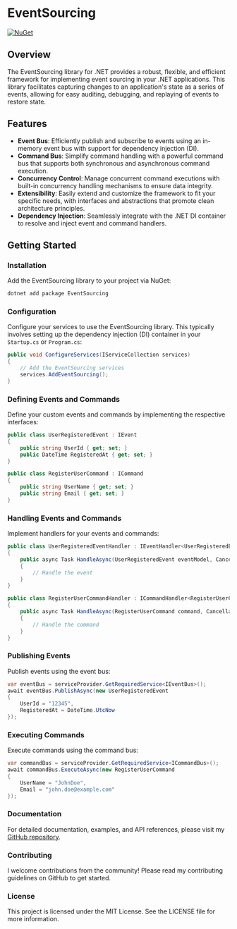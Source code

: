 # EventSourcing

[![NuGet](https://img.shields.io/nuget/v/EventSourcing.svg)](https://www.nuget.org/packages/EventSourcing/)

## Overview
The EventSourcing library for .NET provides a robust, flexible, and efficient framework for implementing event sourcing in your .NET applications. This library facilitates capturing changes to an application's state as a series of events, allowing for easy auditing, debugging, and replaying of events to restore state.

## Features
- **Event Bus**: Efficiently publish and subscribe to events using an in-memory event bus with support for dependency injection (DI).
- **Command Bus**: Simplify command handling with a powerful command bus that supports both synchronous and asynchronous command execution.
- **Concurrency Control**: Manage concurrent command executions with built-in concurrency handling mechanisms to ensure data integrity.
- **Extensibility**: Easily extend and customize the framework to fit your specific needs, with interfaces and abstractions that promote clean architecture principles.
- **Dependency Injection**: Seamlessly integrate with the .NET DI container to resolve and inject event and command handlers.

## Getting Started

### Installation
Add the EventSourcing library to your project via NuGet:
```bash
dotnet add package EventSourcing
```

### Configuration
Configure your services to use the EventSourcing library. This typically involves setting up the dependency injection (DI) container in your `Startup.cs` or `Program.cs`:
```csharp
public void ConfigureServices(IServiceCollection services)
{
    // Add the EventSourcing services
    services.AddEventSourcing();
}
```

### Defining Events and Commands
Define your custom events and commands by implementing the respective interfaces:
```csharp
public class UserRegisteredEvent : IEvent 
{
    public string UserId { get; set; }
    public DateTime RegisteredAt { get; set; }
}

public class RegisterUserCommand : ICommand 
{
    public string UserName { get; set; }
    public string Email { get; set; }
}
```

### Handling Events and Commands
Implement handlers for your events and commands:
```csharp
public class UserRegisteredEventHandler : IEventHandler<UserRegisteredEvent>
{
    public async Task HandleAsync(UserRegisteredEvent eventModel, CancellationToken ct = default)
    {
        // Handle the event
    }
}

public class RegisterUserCommandHandler : ICommandHandler<RegisterUserCommand>
{
    public async Task HandleAsync(RegisterUserCommand command, CancellationToken ct = default)
    {
        // Handle the command
    }
}
```

### Publishing Events
Publish events using the event bus:
```csharp
var eventBus = serviceProvider.GetRequiredService<IEventBus>();
await eventBus.PublishAsync(new UserRegisteredEvent 
{
    UserId = "12345",
    RegisteredAt = DateTime.UtcNow
});
```

### Executing Commands
Execute commands using the command bus:
```csharp
var commandBus = serviceProvider.GetRequiredService<ICommandBus>();
await commandBus.ExecuteAsync(new RegisterUserCommand 
{
    UserName = "JohnDoe",
    Email = "john.doe@example.com"
});
```

### Documentation
For detailed documentation, examples, and API references, please visit my [GitHub repository](https://github.com/covali-pavel-developer/EventSourcing).

### Contributing
I welcome contributions from the community! Please read my contributing guidelines on GitHub to get started.

### License
This project is licensed under the MIT License. See the LICENSE file for more information.

